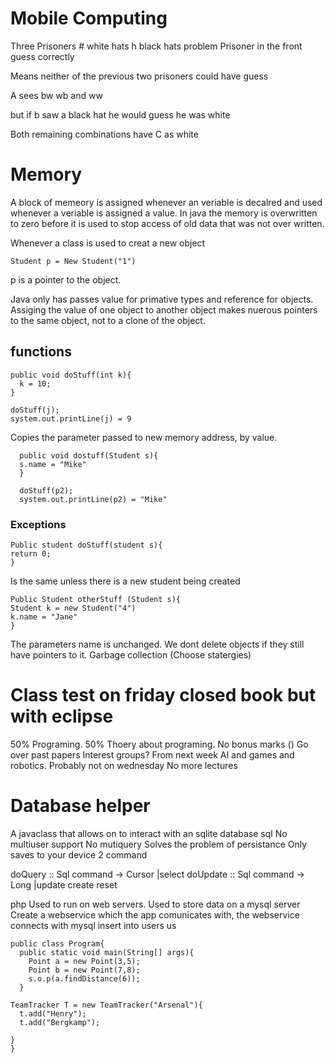 Mobile Computing
=====================

Three Prisoners # white hats h black hats problem
Prisoner in the front guess correctly

Means neither of the previous two prisoners could have guess

A sees bw wb and ww

but if b saw a black hat he would  guess he was white

Both remaining combinations have C as white

# Memory

A block of memeory is assigned whenever an veriable is decalred and used whenever a veriable is assigned a value. In java the memory is overwritten to zero before it is used to stop access of old data that was not over written. 

Whenever a class is used to creat a new object
    
    Student p = New Student("1")
    
p is a pointer to the object.

Java only has passes value for primative types and reference for objects. Assiging the value of one object to another object makes nuerous pointers to the same object, not to a clone of the object.

## functions

    public void doStuff(int k){
      k = 10;
    }

    doStuff(j);
    system.out.printLine(j) = 9

Copies the parameter passed to new memory address, by value.

      public void dostuff(Student s){
      s.name = "Mike"
      }

      doStuff(p2);
      system.out.printLine(p2) = "Mike"

### Exceptions

    Public student doStuff(student s){
    return 0;
    }
    
Is the same unless there is a new student being created

    Public Student otherStuff (Student s){
    Student k = new Student("4")
    k.name = "Jane"
    }

The parameters name is unchanged.
We dont delete objects if they still have pointers to it.
Garbage collection (Choose statergies)


# Class test on friday closed book but with eclipse
50% Programing.
50% Thoery about programing.
No bonus marks ()
Go over past papers
Interest groups?
From next week AI and games and robotics.
Probably not on wednesday
No more lectures

# Database helper

A javaclass that allows on to interact with an sqlite database
sql No multiuser support
No mutiquery
Solves the problem of persistance
Only saves to your device
2 command 

doQuery :: Sql command -> Cursor
  |select
doUpdate :: Sql command -> Long
  |update create reset

php
  Used to run on web servers.
  Used to store data on a mysql server
  Create a webservice which the app comunicates with, the webservice connects with mysql
  insert into users us

    public class Program{
      public static void main(String[] args){
        Point a = new Point(3,5);
        Point b = new Point(7,8);
        s.o.p(a.findDistance(6));
      }

    TeamTracker T = new TeamTracker("Arsenal"){
      t.add("Henry");
      t.add("Bergkamp");

    }
    }


